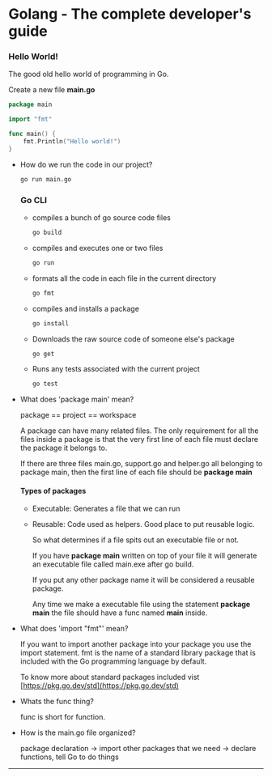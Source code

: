 # Golang - The complete developer's guide

### Hello World!

The good old hello world of programming in Go.

Create a new file **main.go**
```go
package main

import "fmt"

func main() {
	fmt.Println("Hello world!")
}
```

- How do we run the code in our project?
  ```sh
  go run main.go
  ```
  ### Go CLI
  - compiles a bunch of go source code files
    
    ```sh
    go build
    ```
  - compiles and executes one or two files
    ```sh
    go run
    ```
  - formats all the code in each file in the current directory
    ```sh
    go fmt
    ```
  - compiles and installs a package
    ```sh
    go install
    ```
  - Downloads the raw source code of someone else's package
    ```sh
    go get
    ```
  - Runs any tests associated with the current project
    ```sh
    go test
    ```
    
- What does 'package main' mean?
  
  package == project == workspace
  
  A package can have many related files. The only requirement for all the files inside a package is that the very first line of each file must declare
  the package it belongs to.

  If there are three files main.go, support.go and helper.go all belonging to package main, then the first line of each file should be **package main**

  #### Types of packages
  - Executable: Generates a file that we can run
  - Reusable: Code used as helpers. Good place to put reusable logic.
 
    So what determines if a file spits out an executable file or not.

    If you have **package main** written on top of your file it will generate an executable file called main.exe after go build.

    If you put any other package name it will be considered a reusable package.

    Any time we make a executable file using the statement **package main** the file should have a func named **main** inside.
  
- What does 'import "fmt"' mean?

  If you want to import another package into your package you use the import statement. fmt is the name of a standard library package
  that is included with the Go programming language by default.

  To know more about standard packages included vist [https://pkg.go.dev/std](https://pkg.go.dev/std)
  
- Whats the func thing?

  func is short for function.
  
- How is the main.go file organized?

  package declaration -> import other packages that we need -> declare functions, tell Go to do things
  
---

